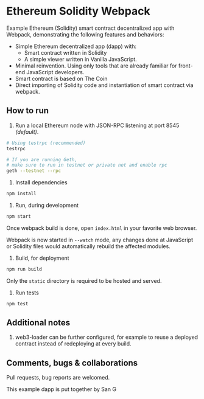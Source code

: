 

# Ethereum Solidity Webpack 
Example Ethereum (Solidity) smart contract decentralized app with Webpack, demonstrating the following features and behaviors:

- Simple Ethereum decentralized app (dapp) with:
  - Smart contract written in Solidity
  - A simple viewer written in Vanilla JavaScript.
- Minimal reinvention. Using only tools that are already familiar for front-end JavaScript developers.
- Smart contract is based on The Coin 
- Direct importing of Solidity code and instantiation of smart contract via webpack.


## How to run

1. Run a local Ethereum node with JSON-RPC listening at port 8545 _(default)_.
  ```bash
  # Using testrpc (recommended)
  testrpc

  # If you are running Geth, 
  # make sure to run in testnet or private net and enable rpc
  geth --testnet --rpc
  ```

1. Install dependencies

  ```bash
  npm install
  ```

1. Run, during development

  ```bash
  npm start
  ```

  Once webpack build is done, open `index.html` in your favorite web browser.

  Webpack is now started in `--watch` mode, any changes done at JavaScript or Solidity files would automatically rebuild the affected modules.

1. Build, for deployment

  ```bash
  npm run build
  ```

  Only the `static` directory is required to be hosted and served.

1. Run tests

  ```bash
  npm test
  ```

## Additional notes

1. web3-loader can be further configured, for example to reuse a deployed contract instead of redeploying at every build.

## Comments, bugs & collaborations

Pull requests, bug reports are welcomed.

This example dapp is put together by San G
